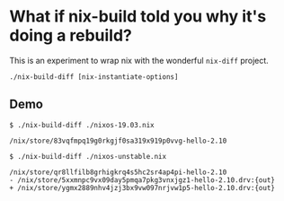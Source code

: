 # What if nix-build told you why it's doing a rebuild?

This is an experiment to wrap nix with the wonderful `nix-diff` project.

`./nix-build-diff [nix-instantiate-options]`

## Demo

`$ ./nix-build-diff ./nixos-19.03.nix`
```
/nix/store/83vqfmpq19g0rkgjf0sa319x919p0vvg-hello-2.10
```
`$ ./nix-build-diff ./nixos-unstable.nix`
```
/nix/store/qr8llfilb8grhigkrq4s5hc2sr4ap4pi-hello-2.10
- /nix/store/5xxmnpc9vx09day5pmqa7pkg3vnxjgz1-hello-2.10.drv:{out}
+ /nix/store/ygmx2889nhv4jzj3bx9vw097nrjvw1p5-hello-2.10.drv:{out}
```